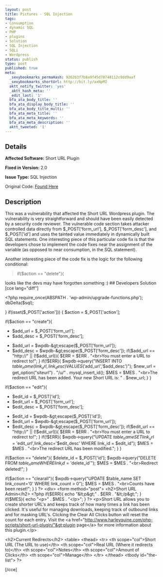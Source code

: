 ```yaml
---
layout: post
title: Pictures - SQL Injection
tags:
- Consumption
- dynamic SQL
- PHP
- plugins
- Solution
- SQL Injection
- SQLi
- Wordpress
status: publish
type: post
published: true
meta:
  _sexybookmarks_permaHash: 926263f7b8a9f45d70748112c9dd9aaf
  _sexybookmarks_shortUrl: http://bit.ly/axNpMI
  aktt_notify_twitter: 'yes'
  _aktt_hash_meta: ''
  _edit_last: '1'
  bfa_ata_body_title: ''
  bfa_ata_display_body_title: ''
  bfa_ata_body_title_multi: ''
  bfa_ata_meta_title: ''
  bfa_ata_meta_keywords: ''
  bfa_ata_meta_description: ''
  aktt_tweeted: '1'
---
```

## Details
__Affected Software:__ Short URL Plugin

__Fixed in Version:__  2.0

__Issue Type:__ SQL Injection

Original Code: <a title="Pictures" href="http://spotthevuln.com/2010/05/pictures/" target="_blank">Found Here</a>
## Description
This was a vulnerability that affected the Short URL Wordpress plugin. The vulnerability is very straightforward and should have been easily detected by a security code reviewer. The vulnerable code section takes attacker controlled data directly from $_POST['form_url'], $_POST['form_desc'], and $_POST['id'] and uses the tainted value immediately in dynamically built SQL statements. One interesting piece of this particular code fix is that the developers chose to implement the code fixes near the assignment of the variable (as opposed to near consumption, in the SQL statement).

Another interesting piece of the code fix is the logic for the following conditional:
<blockquote>if($action == "delete"){</blockquote>
looks like the devs may have forgotten something :)
## Developers Solution
[cce lang="diff"]

&lt;?php
require_once(ABSPATH . 'wp-admin/upgrade-functions.php');
   dbDelta($sql);

   }
   if(isset($_POST['action'])) {
      $action = $_POST['action'];

if($action == "create"){
-  $add_url = $_POST['form_url'];
-  $add_desc = $_POST['form_desc'];
+  $add_url = $wpdb-&gt;escape($_POST['form_url']);
+  $add_desc = $wpdb-&gt;escape($_POST['form_desc']);
   if($add_url == "http://" || (!$add_url)){ $ERR = $ERR . "&lt;br&gt;You must enter a URL to redirect to!"; }
   if(!$ERR){
      $wpdb-&gt;query("INSERT INTO $table_name (link_url,link_desc) VALUES ('$add_url','$add_desc')");
         $new_url = get_option("siteurl") . "/u/" . mysql_insert_id();
         $MES = $MES . "&lt;br&gt;The redirect URL has been added. Your new Short URL is: " . $new_url;
         }
      }

if($action == "edit"){
-  $edit_id = $_POST['id'];
-  $edit_url = $_POST['form_url'];
-  $edit_desc = $_POST['form_desc'];
+  $edit_id = $wpdb-&gt;escape($_POST['id']);
+  $edit_url = $wpdb-&gt;escape($_POST['form_url']);
+  $edit_desc = $wpdb-&gt;escape($_POST['form_desc']);
   if($edit_url == "http://" || (!$edit_url)){ $ERR = $ERR . "&lt;br&gt;You must enter a URL to redirect to!"; }
   if(!$ERR){
      $wpdb-&gt;query("UPDATE $table_name SET link_url='$edit_url',link_desc='$edit_desc' WHERE link_id = $edit_id");
         $MES = $MES . "&lt;br&gt;The redirect URL has been modified.";
         }
      }


if($action == "delete"){
   $delete_id = $_POST['id'];
   $wpdb-&gt;query("DELETE FROM $table_name WHERE link_id = '$delete_id'");
   $MES = $MES . "&lt;br&gt;Redirect deleted!";
   }

if($action == "clearall"){
        $wpdb-&gt;query("UPDATE $table_name SET link_count='0' WHERE link_count &gt; 0");
   $MES = $MES . "&lt;br&gt;Counts have been reset!";
   }
}
   ?&gt;
   &lt;div&gt;
   &lt;form method="post"&gt;
      &lt;h2&gt;Short URL Admin&lt;/h2&gt;
&lt;?php if($ERR){ echo "&lt;p&gt;" . $ERR . "&lt;/p&gt;"; }
if($MES){ echo "&lt;p&gt;" . $MES . "&lt;/p&gt;"; } ?&gt;
      &lt;p&gt;Short URL allows you to create shorter URL's and keeps track of how many
times a link has been clicked. It's useful for managing downloads, keeping track
of outbound links and for masking URL's. Clicking the Clear All Clicks button
will reset the count for each entry. Visit the &lt;a href="<a href="http://www.harleyquine.com/php-scripts/short-url-plugin/%22%3Eplugin">http://www.harleyquine.com/php-scripts/short-url-plugin/"&gt;plugin</a> page&lt;/a&gt; for more information about this plugin.&lt;/p&gt;

&lt;h2&gt;Current Redirects&lt;/h2&gt;
&lt;table&gt;
   &lt;thead&gt;
   &lt;tr&gt;
   &lt;th scope="col"&gt;Short URL (The URL to use)&lt;/th&gt;
   &lt;th scope="col"&gt;Real URL (Where it redirects to)&lt;/th&gt;
   &lt;th scope="col"&gt;Notes&lt;/th&gt;
   &lt;th scope="col"&gt;Amount of Clicks&lt;/th&gt;
   &lt;th scope="col"&gt;Manage&lt;/th&gt;
   &lt;/tr&gt;
      &lt;/thead&gt;
   &lt;tbody id="the-list"&gt;
?&gt;

[/cce]
